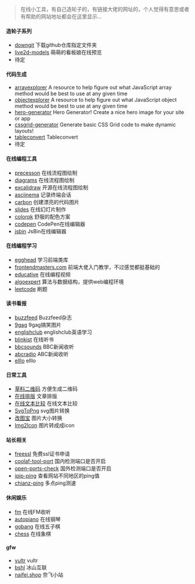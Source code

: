 > 在线小工具，有自己造轮子的，有链接大佬的网址的，个人觉得有意思或者有帮助的网站地址都会在这里显示...
#### 造轮子系列
- [downgit](/tools/downgit) 下载github仓库指定文件夹
- [live2d-models](https://jianchengwang.github.io/live2d_models/) 萌萌的看板娘在线预览
- 待定

#### 代码生成
- [arrayexplorer](https://arrayexplorer.netlify.app/) A resource to help figure out what JavaScript array method would be best to use at any given time
- [objectexplorer](https://objectexplorer.netlify.com/) A resource to help figure out what JavaScript object method would be best to use at any given time
- [hero-generator](https://hero-generator.netlify.app/) Hero Generator! Create a nice hero image for your site or app
- [cssgrid-generator](https://cssgrid-generator.netlify.app/) Generate basic CSS Grid code to make dynamic layouts!
- [tableconvert](https://tableconvert.com/) Tableconvert
- 待定

#### 在线编程工具
- [precesson](https://www.processon.com/) 在线流程图绘制
- [diagrams](https://app.diagrams.net/) 在线流程图绘制
- [excalidraw](https://excalidraw.com/) 开源在线流程图绘制
- [asciinema](https://asciinema.org/) 记录终端会话
- [carbon](https://carbon.now.sh/) 创建漂亮的代码图片
- [slides](https://slides.com/) 在线幻灯片制作
- [colorpk](https://react.colorpk.com/#_=_) 舒服的配色方案
- [codepen](https://codepen.io/) CodePen在线编辑器
- [jsbin](https://jsbin.com/?html,js,output) JsBin在线编辑器

#### 在线编程学习
- [egghead](https://egghead.io/) 学习前端类库
- [frontendmasters.com](https://frontendmasters.com/) 前端大佬入门教学，不过感觉都挺基础的
- [educative](https://www.educative.io/) 在线编程视频
- [algoexpert](https://www.algoexpert.io/) 算法与数据结构，提供web编程环境
- [leetcode](https://leetcode.com/) 刷题

#### 读书看报
- [buzzfeed](https://www.buzzfeed.com/) Buzzfeed杂志
- [9gag](https://9gag.com/) 9gag搞笑图片
- [englishclub](https://www.englishclub.com/) englishclub英语学习
- [blinkist](https://www.blinkist.com/) 在线听书
- [bbcsounds](https://www.bbc.co.uk/sounds) BBC新闻收听
- [abcradio](https://radio.abc.net.au/) ABC新闻收听
- [elllo](https://www.elllo.org/) elllo

#### 日常工具
- [草料二维码](https://cli.im/url) 方便生成二维码
- [在线排版](http://www.nongminw.cn/paiban.html) 文章排版
- [在线文本比较](https://www.jq22.com/textDifference) 在线文本比较
- [SvgToPng](https://svgtopng.com/zh/) svg图片转换
- [改图宝](https://www.gaitubao.com/) 图片大小转换
- [Img2Icon](http://www.img2icnsapp.com/) 图片转成成icon

#### 站长相关
- [freessl](https://freessl.cn/) 免费ssl证书申请
- [coolaf-tool-port](http://coolaf.com/tool/port) 国内检测端口是否开启
- [open-ports-check](https://www.yougetsignal.com/tools/open-ports/) 国外检测端口是否开启
- [ipip-ping](https://tools.ipip.net/ping.php) 查看网站不同地区的ping值
- [chianz-ping](http://ping.chinaz.com/) 多点ping测速

#### 休闲娱乐
- [fm](https://rainner.github.io/soma-fm-player/#/) 在线FM收听
- [autopiano](https://www.autopiano.cn/) 在线钢琴
- [gobang](http://gobang.light7.cn/#/) 在线五子棋
- [chess](https://itlwei.github.io/Chess/) 在线象棋

#### gfw
- [vultr](https://www.vultr.com/) vultr
- [bshl](https://23800.top) 冰山互联
- [naifei.shop](https://www.naifei.shop/) 奈飞小站
